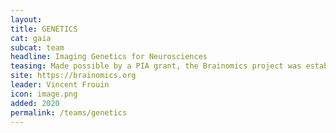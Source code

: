 ```yaml
---
layout:
title: GENETICS
cat: gaia
subcat: team
headline: Imaging Genetics for Neurosciences
teasing: Made possible by a PIA grant, the Brainomics project was established to study associations between neuroimaging, genetics, and cognitive data. The aim of this project is to unveil such relationships using advanced data science tools as well as the knowledge and expertise stemming from our interdisciplinary members, most of whom are currently based in CEA Neurospin University Paris-Saclay. 
site: https://brainomics.org
leader: Vincent Frouin
icon: image.png
added: 2020
permalink: /teams/genetics
---
```

